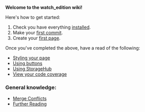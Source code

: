 **Welcome to the watch_edition wiki!**

Here's how to get started:
1. Check you have everything [installed](Installation). 
2. Make your [first commit](Tutorial:-Your-first-commit). 
3. Create your [first page](Tutorial:-Creating-your-first-page). 


Once you've completed the above, have a read of the following:
* [Styling your page](Styling)
* [Using buttons](Using-Buttons)
* [Using StorageHub](Using-StorageHub)
* [View your code coverage](Code-Coverage)

### General knowledge:
* [Merge Conflicts](Merge-conflicts!)
* [Further Reading](Further-Reading)
